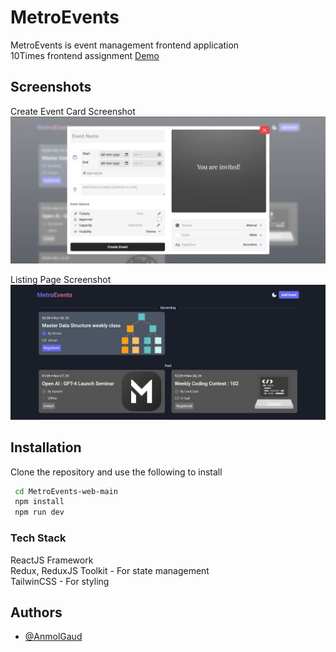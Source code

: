 
# MetroEvents
MetroEvents is event management frontend application  
10Times frontend assignment
[Demo](https://metroevents-anmoldev.netlify.app)

## Screenshots
Create Event Card Screenshot
![Create Event Card](https://github.com/anmolgaud/MetroEvents-web-main/blob/main/Screenshots/EventCard.png?raw=true)

Listing Page Screenshot
![Listing Page](https://github.com/anmolgaud/MetroEvents-web-main/blob/main/Screenshots/ListingPage.png?raw=true)



## Installation
Clone the repository and use the following to install

```bash
 cd MetroEvents-web-main
 npm install
 npm run dev
```
    
### Tech Stack
ReactJS Framework  
Redux, ReduxJS Toolkit - For state management  
TailwinCSS - For styling




## Authors

- [@AnmolGaud](https://github.com/anmolgaud)

